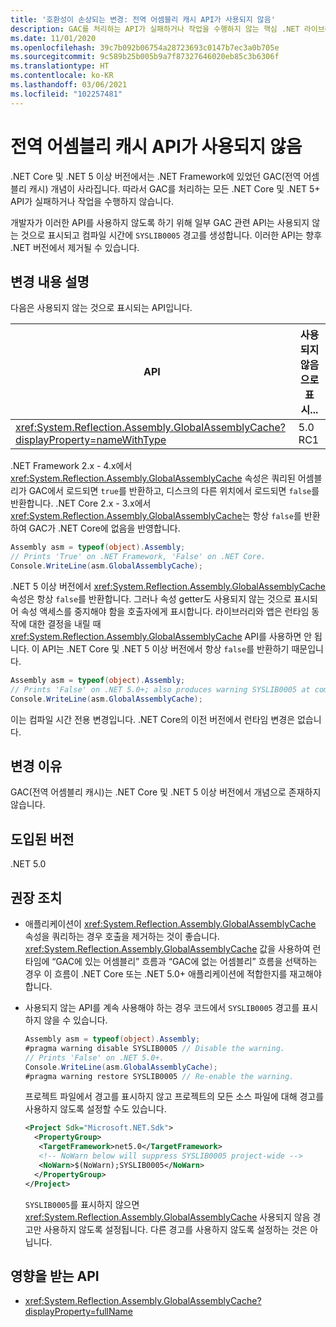 ```yaml
---
title: '호환성이 손상되는 변경: 전역 어셈블리 캐시 API가 사용되지 않음'
description: GAC를 처리하는 API가 실패하거나 작업을 수행하지 않는 핵심 .NET 라이브러리의 .NET 5 호환성이 손상되는 변경에 관해 알아봅니다.
ms.date: 11/01/2020
ms.openlocfilehash: 39c7b092b06754a28723693c0147b7ec3a0b705e
ms.sourcegitcommit: 9c589b25b005b9a7f87327646020eb85c3b6306f
ms.translationtype: HT
ms.contentlocale: ko-KR
ms.lasthandoff: 03/06/2021
ms.locfileid: "102257481"
---
```

# <a name="global-assembly-cache-apis-are-obsolete"></a>전역 어셈블리 캐시 API가 사용되지 않음

.NET Core 및 .NET 5 이상 버전에서는 .NET Framework에 있었던 GAC(전역 어셈블리 캐시) 개념이 사라집니다. 따라서 GAC를 처리하는 모든 .NET Core 및 .NET 5+ API가 실패하거나 작업을 수행하지 않습니다.

개발자가 이러한 API를 사용하지 않도록 하기 위해 일부 GAC 관련 API는 사용되지 않는 것으로 표시되고 컴파일 시간에 `SYSLIB0005` 경고를 생성합니다. 이러한 API는 향후 .NET 버전에서 제거될 수 있습니다.

## <a name="change-description"></a>변경 내용 설명

다음은 사용되지 않는 것으로 표시되는 API입니다.

| API | 사용되지 않음으로 표시... |
| - | - |
| <xref:System.Reflection.Assembly.GlobalAssemblyCache?displayProperty=nameWithType> | 5.0 RC1 |

.NET Framework 2.x - 4.x에서 <xref:System.Reflection.Assembly.GlobalAssemblyCache> 속성은 쿼리된 어셈블리가 GAC에서 로드되면 `true`를 반환하고, 디스크의 다른 위치에서 로드되면 `false`를 반환합니다. .NET Core 2.x - 3.x에서 <xref:System.Reflection.Assembly.GlobalAssemblyCache>는 항상 `false`를 반환하여 GAC가 .NET Core에 없음을 반영합니다.

```csharp
Assembly asm = typeof(object).Assembly;
// Prints 'True' on .NET Framework, 'False' on .NET Core.
Console.WriteLine(asm.GlobalAssemblyCache);
```

.NET 5 이상 버전에서 <xref:System.Reflection.Assembly.GlobalAssemblyCache> 속성은 항상 `false`를 반환합니다. 그러나 속성 getter도 사용되지 않는 것으로 표시되어 속성 액세스를 중지해야 함을 호출자에게 표시합니다. 라이브러리와 앱은 런타임 동작에 대한 결정을 내릴 때 <xref:System.Reflection.Assembly.GlobalAssemblyCache> API를 사용하면 안 됩니다. 이 API는 .NET Core 및 .NET 5 이상 버전에서 항상 `false`를 반환하기 때문입니다.

```csharp
Assembly asm = typeof(object).Assembly;
// Prints 'False' on .NET 5.0+; also produces warning SYSLIB0005 at compile time.
Console.WriteLine(asm.GlobalAssemblyCache);
```

이는 컴파일 시간 전용 변경입니다. .NET Core의 이전 버전에서 런타임 변경은 없습니다.

## <a name="reason-for-change"></a>변경 이유

GAC(전역 어셈블리 캐시)는 .NET Core 및 .NET 5 이상 버전에서 개념으로 존재하지 않습니다.

## <a name="version-introduced"></a>도입된 버전

.NET 5.0

## <a name="recommended-action"></a>권장 조치

- 애플리케이션이 <xref:System.Reflection.Assembly.GlobalAssemblyCache> 속성을 쿼리하는 경우 호출을 제거하는 것이 좋습니다. <xref:System.Reflection.Assembly.GlobalAssemblyCache> 값을 사용하여 런타임에 “GAC에 있는 어셈블리” 흐름과 “GAC에 없는 어셈블리” 흐름을 선택하는 경우 이 흐름이 .NET Core 또는 .NET 5.0+ 애플리케이션에 적합한지를 재고해야 합니다.

- 사용되지 않는 API를 계속 사용해야 하는 경우 코드에서 `SYSLIB0005` 경고를 표시하지 않을 수 있습니다.

  ```csharp
  Assembly asm = typeof(object).Assembly;
  #pragma warning disable SYSLIB0005 // Disable the warning.
  // Prints 'False' on .NET 5.0+.
  Console.WriteLine(asm.GlobalAssemblyCache);
  #pragma warning restore SYSLIB0005 // Re-enable the warning.
  ```

  프로젝트 파일에서 경고를 표시하지 않고 프로젝트의 모든 소스 파일에 대해 경고를 사용하지 않도록 설정할 수도 있습니다.

  ```xml
  <Project Sdk="Microsoft.NET.Sdk">
    <PropertyGroup>
     <TargetFramework>net5.0</TargetFramework>
     <!-- NoWarn below will suppress SYSLIB0005 project-wide -->
     <NoWarn>$(NoWarn);SYSLIB0005</NoWarn>
    </PropertyGroup>
  </Project>
  ```

  `SYSLIB0005`를 표시하지 않으면 <xref:System.Reflection.Assembly.GlobalAssemblyCache> 사용되지 않음 경고만 사용하지 않도록 설정됩니다. 다른 경고를 사용하지 않도록 설정하는 것은 아닙니다.

## <a name="affected-apis"></a>영향을 받는 API

- <xref:System.Reflection.Assembly.GlobalAssemblyCache?displayProperty=fullName>

<!--

### Category

Core .NET libraries

### Affected APIs

- `P:System.Reflection.Assembly.GlobalAssemblyCache`

-->
